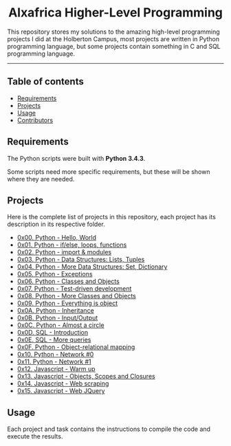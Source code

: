 <h1 align="center">Alxafrica  Higher-Level Programming</h1>
This repository stores my solutions to the amazing high-level programming projects I did at the Holberton Campus, most projects are written in Python programming language, but some projects contain something in C and SQL programming language.


---

## Table of contents
- [Requirements](#requirements)
- [Projects](#projects)
- [Usage](#usage)
- [Contributors](#contributors)

## Requirements

The Python scripts were built with **Python 3.4.3**.

Some scripts need more specific requirements, but these will be shown where they are needed.

## Projects
Here is the complete list of projects in this repository, each project has its description in its respective folder.

* [0x00. Python - Hello, World](https://github.com/ONtio-js/alx-higher_level_programming/tree/master/0x00-python-hello_world)
* [0x01. Python - if/else, loops, functions](https://github.com/monoprosito/holbertonschool-higher_level_programming/tree/master/0x01-python-if_else_loops_functions)
* [0x02. Python - import & modules](https://github.com/monoprosito/holbertonschool-higher_level_programming/tree/master/0x02-python-import_modules)
* [0x03. Python - Data Structures: Lists, Tuples](https://github.com/monoprosito/holbertonschool-higher_level_programming/tree/master/0x03-python-data_structures)
* [0x04. Python - More Data Structures: Set, Dictionary](https://github.com/monoprosito/holbertonschool-higher_level_programming/tree/master/0x04-python-more_data_structures)
* [0x05. Python - Exceptions](https://github.com/monoprosito/holbertonschool-higher_level_programming/tree/master/0x05-python-exceptions)
* [0x06. Python - Classes and Objects](https://github.com/monoprosito/holbertonschool-higher_level_programming/tree/master/0x06-python-classes)
* [0x07. Python - Test-driven development](https://github.com/monoprosito/holbertonschool-higher_level_programming/tree/master/0x07-python-test_driven_development)
* [0x08. Python - More Classes and Objects](https://github.com/monoprosito/holbertonschool-higher_level_programming/tree/master/0x08-python-more_classes)
* [0x09. Python - Everything is object](https://github.com/monoprosito/holbertonschool-higher_level_programming/tree/master/0x09-python-everything_is_object)
* [0x0A. Python - Inheritance](https://github.com/monoprosito/holbertonschool-higher_level_programming/tree/master/0x0A-python-inheritance)
* [0x0B. Python - Input/Output](https://github.com/monoprosito/holbertonschool-higher_level_programming/tree/master/0x0B-python-input_output)
* [0x0C. Python - Almost a circle](https://github.com/monoprosito/holbertonschool-higher_level_programming/tree/master/0x0C-python-almost_a_circle)
* [0x0D. SQL - Introduction](https://github.com/monoprosito/holbertonschool-higher_level_programming/tree/master/0x0D-SQL_introduction)
* [0x0E. SQL - More queries](https://github.com/monoprosito/holbertonschool-higher_level_programming/tree/master/0x0E-SQL_more_queries)
* [0x0F. Python - Object-relational mapping](https://github.com/monoprosito/holbertonschool-higher_level_programming/tree/master/0x0F-python-object_relational_mapping)
* [0x10. Python - Network #0](https://github.com/monoprosito/holbertonschool-higher_level_programming/tree/master/0x10-python-network_0)
* [0x11. Python - Network #1](https://github.com/monoprosito/holbertonschool-higher_level_programming/tree/master/0x11-python-network_1)
* [0x12. Javascript - Warm up](https://github.com/monoprosito/holbertonschool-higher_level_programming/tree/master/0x12-javascript-warm_up)
* [0x13. Javascript - Objects, Scopes and Closures](https://github.com/monoprosito/holbertonschool-higher_level_programming/tree/master/0x13-javascript_objects_scopes_closures)
* [0x14. Javascript - Web scraping](https://github.com/monoprosito/holbertonschool-higher_level_programming/tree/master/0x14-javascript-web_scraping)
* [0x15. Javascript - Web JQuery](https://github.com/monoprosito/holbertonschool-higher_level_programming/tree/master/0x15-javascript-web_jquery)

## Usage
Each project and task contains the instructions to compile the code and execute the results.
